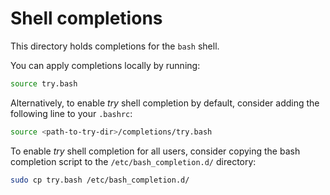 # Shell completions

This directory holds completions for the `bash` shell.

You can apply completions locally by running:

```Bash
source try.bash
```

Alternatively, to enable *try* shell completion by default, consider adding the following line to your `.bashrc`:
```Bash
source <path-to-try-dir>/completions/try.bash
```

To enable *try* shell completion for all users,
consider copying the bash completion script to the `/etc/bash_completion.d/` directory:
```Bash
sudo cp try.bash /etc/bash_completion.d/
```
